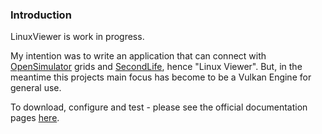 ### Introduction ###

LinuxViewer is work in progress.

My intention was to write an application that can connect
with [OpenSimulator](http://opensimulator.org/) grids and [SecondLife](https://secondlife.com/),
hence "Linux Viewer". But, in the meantime this projects main focus has become
to be a Vulkan Engine for general use.

To download, configure and test - please see the official documentation pages
[here](https://carlowood.github.io/linuxviewer/chapters/02_Getting_started.html).
